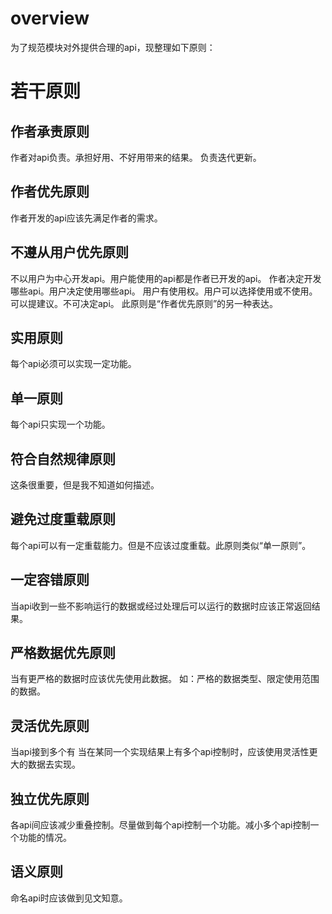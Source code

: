 # overview
为了规范模块对外提供合理的api，现整理如下原则：

# 若干原则
## 作者承责原则
作者对api负责。承担好用、不好用带来的结果。
负责迭代更新。

## 作者优先原则
作者开发的api应该先满足作者的需求。

## 不遵从用户优先原则
不以用户为中心开发api。用户能使用的api都是作者已开发的api。
作者决定开发哪些api。用户决定使用哪些api。
用户有使用权。用户可以选择使用或不使用。可以提建议。不可决定api。
此原则是“作者优先原则”的另一种表达。

## 实用原则
每个api必须可以实现一定功能。

## 单一原则
每个api只实现一个功能。

## 符合自然规律原则
这条很重要，但是我不知道如何描述。

## 避免过度重载原则
每个api可以有一定重载能力。但是不应该过度重载。此原则类似“单一原则”。

## 一定容错原则
当api收到一些不影响运行的数据或经过处理后可以运行的数据时应该正常返回结果。

## 严格数据优先原则
当有更严格的数据时应该优先使用此数据。
如：严格的数据类型、限定使用范围的数据。

## 灵活优先原则
当api接到多个有
当在某同一个实现结果上有多个api控制时，应该使用灵活性更大的数据去实现。

## 独立优先原则
各api间应该减少重叠控制。尽量做到每个api控制一个功能。减小多个api控制一个功能的情况。

## 语义原则
命名api时应该做到见文知意。
